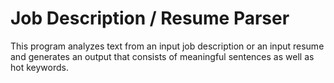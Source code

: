 Job Description / Resume Parser
===============================

This program analyzes text from an input job description or an input resume and generates an output that consists of meaningful sentences as well as hot keywords.

